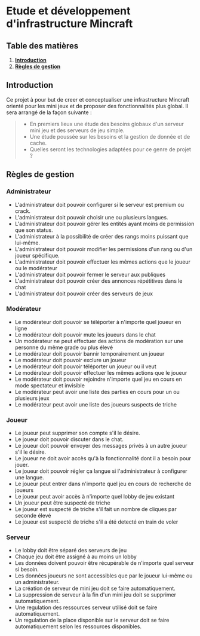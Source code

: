 # Etude et développement d'infrastructure Mincraft

## Table des matières

1. [**Introduction**](#introduction)
2. [**Règles de gestion**](#règles-de-gestion)

## Introduction

Ce projet à pour but de creer et conceptualiser une infrastructure Mincraft orienté pour les mini jeux et de proposer des fonctionnalités plus global.
Il sera arrangé de la façon suivante :

> - En premiers lieux une étude des besoins globaux d'un serveur mini jeu et des serveurs de jeu simple.
> - Une étude poussée sur les besoins et la gestion de donnée et de cache.
> - Quelles seront les technologies adaptées pour ce genre de projet ?

## Règles de gestion

### Administrateur

- L'administrateur doit pouvoir configurer si le serveur est premium ou crack.
- L'administrateur doit pouvoir choisir une ou plusieurs langues.
- L'administrateur doit pouvoir gérer les entités ayant moins de permission que son status.
- L'administrateur à la possibilité de créer des rangs moins puissant que lui-même.
- L'administrateur doit pouvoir modifier les permissions d'un rang ou d'un joueur spécifique.
- L'administrateur doit pouvoir effectuer les mêmes actions que le joueur ou le modérateur
- L'administrateur doit pouvoir fermer le serveur aux publiques
- L'administrateur doit pouvoir créer des annonces répétitives dans le chat
- L'administrateur doit pouvoir créer des serveurs de jeux

### Modérateur

- Le modérateur doit pouvoir se téléporter à n'importe quel joueur en ligne
- Le modérateur doit pouvoir mute les joueurs dans le chat
- Un modérateur ne peut effectuer des actions de modération sur une personne du même grade ou plus élevé
- Le modérateur doit pouvoir bannir temporairement un joueur
- Le modérateur doit pouvoir exclure un joueur
- Le modérateur doit pouvoir téléporter un joueur ou il veut
- Le modérateur doit pouvoir effectuer les mêmes actions que le joueur
- Le modérateur doit pouvoir rejoindre n'importe quel jeu en cours en mode spectateur et invisible
- Le modérateur peut avoir une liste des parties en cours pour un ou plusieurs jeux
- Le modérateur peut avoir une liste des joueurs suspects de triche

### Joueur

- Le joueur peut supprimer son compte s'il le désire.
- Le joueur doit pouvoir discuter dans le chat.
- Le joueur doit pouvoir envoyer des messages privés à un autre joueur s'il le désire.
- Le joueur ne doit avoir accès qu'à la fonctionnalité dont il a besoin pour jouer.
- Le joueur doit pouvoir régler ça langue si l'administrateur à configurer une langue.
- Le joueur peut entrer dans n'importe quel jeu en cours de recherche de joueurs
- Le joueur peut avoir accès à n'importe quel lobby de jeu existant
- Un joueur peut être suspecté de triche
- Le joueur est suspecté de triche s'il fait un nombre de cliques par seconde élevé
- Le joueur est suspecté de triche s'il a été detecté en train de voler 

### Serveur

- Le lobby doit être séparé des serveurs de jeu
- Chaque jeu doit être assigné à au moins un lobby
- Les données doivent pouvoir être récupérable de n'importe quel serveur si besoin.
- Les données joueurs ne sont accessibles que par le joueur lui-même ou un administrateur.
- La création de serveur de mini jeu doit se faire automatiquement.
- La suppression de serveur à la fin d'un mini jeu doit se supprimer automatiquement.
- Une regulation des ressources serveur utilisé doit se faire automatiquement.
- Un regulation de la place disponible sur le serveur doit se faire automatiquement selon les ressources disponibles.